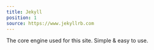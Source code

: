 ```yaml
---
title: Jekyll
position: 1
source: https://www.jekyllrb.com
---
```

The core engine used for this site. Simple & easy to use.